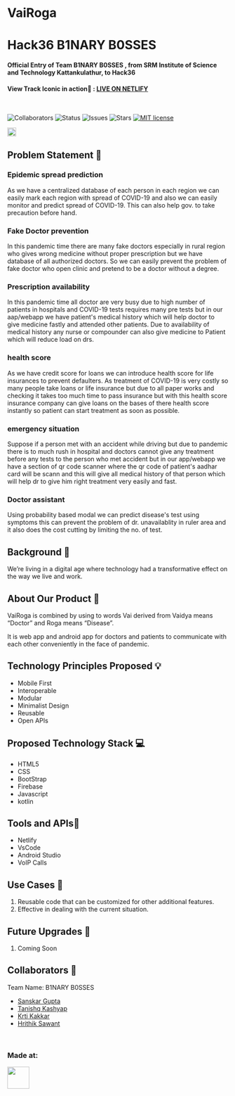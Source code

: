 # VaiRoga

# Hack36 B1NARY B0SSES

#### Official Entry of Team B1NARY B0SSES , from SRM Institute of Science and Technology Kattankulathur, to Hack36

#### View Track Iconic in action🚀 : [LIVE ON NETLIFY](https://vairoga.netlify.app/)

<br>

![Collaborators](https://img.shields.io/badge/collaborators-4-green)
![Status](https://img.shields.io/badge/status-under_development-blue)
![Issues](https://img.shields.io/github/issues/abhinavmaharana/Hack36-The-Unacceptable)
![Stars](https://img.shields.io/github/stars/abhinavmaharana/Hack36-The-Unacceptable)
[![MIT license](https://img.shields.io/badge/License-MIT-blue.svg)](https://lbesson.mit-license.org/)

<a href="https://hack36.com"> <img src="https://i.ibb.co/3vMYD6M/Made-at-Hack-36.png" height=20px> </a>

## Problem Statement 🚧
<h3>Epidemic spread prediction</h3>

As we have a centralized database of each person in each region we can easily mark each region with spread of COVID-19 and also we can easily monitor and predict spread of COVID-19. This can also help gov. to take precaution before hand.

<h3>Fake Doctor prevention</h3>

In this pandemic time there are many fake doctors especially in rural region who gives wrong medicine without proper prescription but we have database of all authorized doctors. So we can easily prevent the problem of fake doctor who open clinic and pretend to be a doctor without a degree.

<h3>Prescription availability</h3>

In this pandemic time all doctor are very busy due to high number of patients in hospitals and COVID-19 tests requires many pre tests but in our aap/webapp we have patient's medical history which will help doctor to give medicine fastly and attended other patients. Due to availability of medical history any nurse or compounder can also give medicine to Patient which will reduce load on drs. 

<h3>health score</h3>

As we have credit score for loans we can introduce health score for life insurances to prevent defaulters. As treatment of COVID-19 is very costly so many people take loans or life insurance but due to all paper works and checking it takes too much time to pass insurance but with this health score insurance company can give loans on the bases of there health score instantly so patient can start treatment as soon as possible. 

<h3>emergency situation</h3>

Suppose if a person met with an accident while driving but due to pandemic there is to much rush in hospital and doctors cannot give any treatment before any tests to the person who met accident but in our app/webapp we have a section of qr code scanner where the qr code of patient's aadhar card will be scann and this will give all medical history of that person which will help dr to give him right treatment very easily and fast. 

<h3>Doctor assistant</h3> 

Using probability based modal we can predict disease's test using symptoms this can prevent the problem of dr. unavailablity  in ruler area and it also does the cost cutting by limiting the no. of test.
## Background 📖

We’re living in a digital age where technology had a transformative effect on the way we live and work.

## About Our Product 🔧

VaiRoga is combined by using to words Vai derived from Vaidya means “Doctor” and Roga means “Disease”.

It is web app and android app for doctors and patients to communicate with each other conveniently in the face of pandemic.

## Technology Principles Proposed 💡

- Mobile First
- Interoperable
- Modular
- Minimalist Design
- Reusable
- Open APIs

## Proposed Technology Stack 💻

- HTML5
- CSS
- BootStrap
- Firebase
- Javascript
- kotlin

## Tools and APIs🎯

- Netlify
- VsCode
- Android Studio
- VoIP Calls

## Use Cases 🤝

1. Reusable code that can be customized for other additional features.
2. Effective in dealing with the current situation.

## Future Upgrades 🚀

1. Coming Soon

## Collaborators 🤖

Team Name: B1NARY B0SSES

- [Sanskar Gupta](https://github.com/sanskar0901)
- [Tanishq Kashyap](https://github.com/Tanishq2505)
- [Krti Kakkar](https://github.com/kritiikakkar)
- [Hrithik Sawant](https://github.com/ithiksawant29)

<br>

### Made at:

<a href="https://hack36.com"> <img src="https://i.ibb.co/3vMYD6M/Made-at-Hack-36.png" height=50px> </a>

